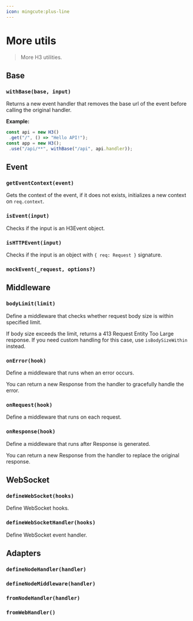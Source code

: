 ```yaml
---
icon: mingcute:plus-line
---
```


# More utils

> More H3 utilities.

## Base

<!-- automd:jsdocs src="../../src/utils/base.ts" -->

### `withBase(base, input)`

Returns a new event handler that removes the base url of the event before calling the original handler.

**Example:**

```ts
const api = new H3()
 .get("/", () => "Hello API!");
const app = new H3();
 .use("/api/**", withBase("/api", api.handler));
```

<!-- /automd -->

## Event

<!-- automd:jsdocs src="../../src/utils/event.ts" -->

### `getEventContext(event)`

Gets the context of the event, if it does not exists, initializes a new context on `req.context`.

### `isEvent(input)`

Checks if the input is an H3Event object.

### `isHTTPEvent(input)`

Checks if the input is an object with `{ req: Request }` signature.

### `mockEvent(_request, options?)`

<!-- /automd -->

## Middleware

<!-- automd:jsdocs src="../../src/utils/middleware.ts" -->

### `bodyLimit(limit)`

Define a middleware that checks whether request body size is within specified limit.

If body size exceeds the limit, returns a 413 Request Entity Too Large response. If you need custom handling for this case, use `isBodySizeWithin` instead.

### `onError(hook)`

Define a middleware that runs when an error occurs.

You can return a new Response from the handler to gracefully handle the error.

### `onRequest(hook)`

Define a middleware that runs on each request.

### `onResponse(hook)`

Define a middleware that runs after Response is generated.

You can return a new Response from the handler to replace the original response.

<!-- /automd -->

## WebSocket

<!-- automd:jsdocs src="../../src/utils/ws.ts" -->

### `defineWebSocket(hooks)`

Define WebSocket hooks.

### `defineWebSocketHandler(hooks)`

Define WebSocket event handler.

<!-- /automd -->

## Adapters

<!-- automd:jsdocs src="../../src/adapters.ts" -->

### `defineNodeHandler(handler)`

### `defineNodeMiddleware(handler)`

### `fromNodeHandler(handler)`

### `fromWebHandler()`

<!-- /automd -->
